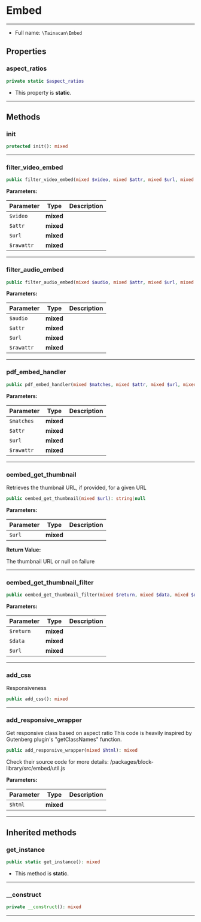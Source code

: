 # Embed


***

* Full name: `\Tainacan\Embed`

## Properties

### aspect_ratios

```php
private static $aspect_ratios
```

* This property is **static**.

***

## Methods

### init

```php
protected init(): mixed
```

***

### filter_video_embed

```php
public filter_video_embed(mixed $video, mixed $attr, mixed $url, mixed $rawattr): mixed
```

**Parameters:**

| Parameter  | Type      | Description |
|------------|-----------|-------------|
| `$video`   | **mixed** |             |
| `$attr`    | **mixed** |             |
| `$url`     | **mixed** |             |
| `$rawattr` | **mixed** |             |

***

### filter_audio_embed

```php
public filter_audio_embed(mixed $audio, mixed $attr, mixed $url, mixed $rawattr): mixed
```

**Parameters:**

| Parameter  | Type      | Description |
|------------|-----------|-------------|
| `$audio`   | **mixed** |             |
| `$attr`    | **mixed** |             |
| `$url`     | **mixed** |             |
| `$rawattr` | **mixed** |             |

***

### pdf_embed_handler

```php
public pdf_embed_handler(mixed $matches, mixed $attr, mixed $url, mixed $rawattr): mixed
```

**Parameters:**

| Parameter  | Type      | Description |
|------------|-----------|-------------|
| `$matches` | **mixed** |             |
| `$attr`    | **mixed** |             |
| `$url`     | **mixed** |             |
| `$rawattr` | **mixed** |             |

***

### oembed_get_thumbnail

Retrieves the thumbnail URL, if provided, for a given URL

```php
public oembed_get_thumbnail(mixed $url): string|null
```

**Parameters:**

| Parameter | Type      | Description |
|-----------|-----------|-------------|
| `$url`    | **mixed** |             |

**Return Value:**

The thumbnail URL or null on failure

***

### oembed_get_thumbnail_filter

```php
public oembed_get_thumbnail_filter(mixed $return, mixed $data, mixed $url): mixed
```

**Parameters:**

| Parameter | Type      | Description |
|-----------|-----------|-------------|
| `$return` | **mixed** |             |
| `$data`   | **mixed** |             |
| `$url`    | **mixed** |             |

***

### add_css

Responsiveness

```php
public add_css(): mixed
```

***

### add_responsive_wrapper

Get responsive class based on aspect ratio
This code is heavily inspired by Gutenberg plugin's "getClassNames" function.

```php
public add_responsive_wrapper(mixed $html): mixed
```

Check their source code for more details: /packages/block-library/src/embed/util.js

**Parameters:**

| Parameter | Type      | Description |
|-----------|-----------|-------------|
| `$html`   | **mixed** |             |

***

## Inherited methods

### get_instance

```php
public static get_instance(): mixed
```

* This method is **static**.
***

### __construct

```php
private __construct(): mixed
```

***
